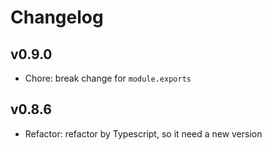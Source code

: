 # Changelog

## v0.9.0

- Chore: break change for `module.exports`


## v0.8.6

- Refactor: refactor by Typescript, so it need a new version
